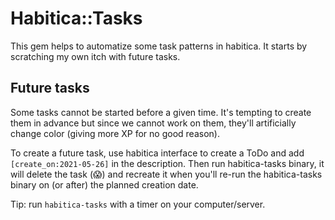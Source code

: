 # Habitica::Tasks

This gem helps to automatize some task patterns in habitica. It starts by scratching my own itch with future tasks.


## Future tasks

Some tasks cannot be started before a given time. It's tempting to create them in advance but since we cannot work on them, they'll artificially change color (giving more XP for no good reason).

To create a future task, use habitica interface to create a ToDo and add `[create_on:2021-05-26]` in the description. Then run habitica-tasks binary, it will delete the task (😱) and recreate it when you'll re-run the habitica-tasks binary on (or after) the planned creation date.

Tip: run `habitica-tasks` with a timer on your computer/server.
